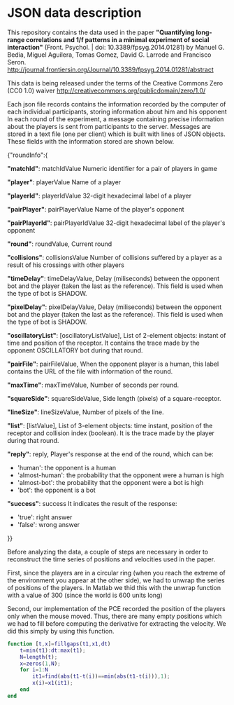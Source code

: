 JSON data description
========

This repository contains the data used in the paper **"Quantifying long-range correlations and 1/f patterns in a minimal experiment of social interaction"** (Front. Psychol. | doi: 10.3389/fpsyg.2014.01281) by  Manuel G. Bedia, Miguel Aguilera, Tomas Gomez, David G. Larrode and Francisco Seron.
http://journal.frontiersin.org/Journal/10.3389/fpsyg.2014.01281/abstract

This data is being released under the terms of the Creative Commons Zero (CC0 1.0) waiver
http://creativecommons.org/publicdomain/zero/1.0/

Each json file records contains the information recorded by the computer of each individual participants, storing information about him and his opponent
In each round of the experiment, a message containing precise information about the players is sent from participants to the server. Messages are stored in a text file (one per client) which is built with lines of JSON objects. These fields with the information stored are shown below.

{"roundInfo":{

**"matchId"**: matchIdValue
Numeric identifier for a pair of players in game 

**"player"**: playerValue
Name of a player

**"playerId"**: playerIdValue
32-digit hexadecimal label of a player

**"pairPlayer"**: pairPlayerValue
Name of the player's opponent

**"pairPlayerId"**: pairPlayerIdValue
32-digit hexadecimal label of the player's opponent

**"round"**: roundValue,
Current round

**"collisions"**: collisionsValue
Number of collisions suffered by a player as a result of his crossings with other players

**"timeDelay"**: timeDelayValue,
Delay (miliseconds) between the opponent bot and the player (taken the last as the reference). This field is used when the type of bot is SHADOW.

**"pixelDelay"**: pixelDelayValue,
Delay (miliseconds) between the opponent bot and the player (taken the last as the reference). This field is used when the type of bot is SHADOW.

**"oscillatoryList"**: [oscillatoryListValue],
List of 2-element objects: instant of time and position of the receptor. It contains the trace made by the opponent OSCILLATORY bot during that round.

**"pairFile"**: pairFileValue,
When the opponent player is a human, this label contains the URL of the file with information of the round.

**"maxTime"**: maxTimeValue,
Number of seconds per round.

**"squareSide"**: squareSideValue,
Side length (pixels) of a square-receptor.

**"lineSize"**: lineSizeValue,
Number of pixels of the line.

**"list"**: [listValue],
List of 3-element objects: time instant, position of the receptor and collision index (boolean). It is the trace made by the player during that round.

**"reply"**: reply,
Player's response at the end of the round, which can be:
 - 'human': the opponent is a human
 - 'almost-human': the probability that the opponent were a human is high 
 - 'almost-bot': the probability that the opponent were a bot is high 
 - 'bot': the opponent is a bot

**"success"**: success
It indicates the result of the response:
 - 'true': right answer
 - 'false': wrong answer

}}

Before analyzing the data, a couple of steps are necessary in order to reconstruct the time series of positions and velocities used in the paper.

First, since the players are in a circular ring (when you reach the extreme of the environment you appear at the other side), we had to unwrap the series of positions of the players. In Matlab we thid this with the unwrap function with a value of 300 (since the world is 600 units long)

Second, our implementation of the PCE recorded the position of the players only when the mouse moved. Thus, there are many empty positions which we had to fill before computing the derivative for extracting the velocity. We did this simply by using this function.

```matlab
function [t,x]=fillgaps(t1,x1,dt)
    t=min(t1):dt:max(t1);
    N=length(t);
    x=zeros(1,N);
    for i=1:N
        it1=find(abs(t1-t(i))==min(abs(t1-t(i))),1);
        x(i)=x1(it1);
    end
end
```
